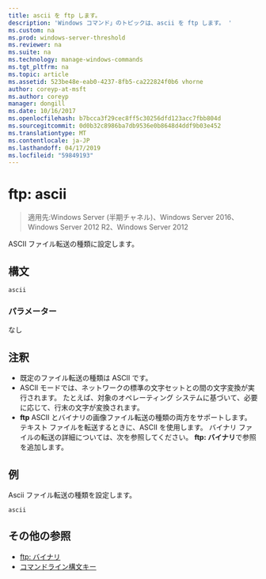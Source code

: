 ```yaml
---
title: ascii を ftp します。
description: 'Windows コマンド」のトピックは、ascii を ftp します。 '
ms.custom: na
ms.prod: windows-server-threshold
ms.reviewer: na
ms.suite: na
ms.technology: manage-windows-commands
ms.tgt_pltfrm: na
ms.topic: article
ms.assetid: 523be48e-eab0-4237-8fb5-ca222824f0b6 vhorne
author: coreyp-at-msft
ms.author: coreyp
manager: dongill
ms.date: 10/16/2017
ms.openlocfilehash: b7bcca3f29cec8ff5c30256dfd123acc7fbb804d
ms.sourcegitcommit: 0d0b32c8986ba7db9536e0b8648d4ddf9b03e452
ms.translationtype: MT
ms.contentlocale: ja-JP
ms.lasthandoff: 04/17/2019
ms.locfileid: "59849193"
---
```

# <a name="ftp-ascii"></a>ftp: ascii

>適用先:Windows Server (半期チャネル)、Windows Server 2016、Windows Server 2012 R2、Windows Server 2012

ASCII ファイル転送の種類に設定します。   
## <a name="syntax"></a>構文  
```  
ascii  
```  
### <a name="parameters"></a>パラメーター  
なし  
## <a name="remarks"></a>注釈  
-   既定のファイル転送の種類は ASCII です。  
-   ASCII モードでは、ネットワークの標準の文字セットとの間の文字変換が実行されます。 たとえば、対象のオペレーティング システムに基づいて、必要に応じて、行末の文字が変換されます。  
-   **ftp** ASCII とバイナリの画像ファイル転送の種類の両方をサポートします。 テキスト ファイルを転送するときに、ASCII を使用します。 バイナリ ファイルの転送の詳細については、次を参照してください。 **ftp: バイナリ**で参照を追加します。  
## <a name="BKMK_Examples"></a>例  
Ascii ファイル転送の種類を設定します。  
```  
ascii  
```  
## <a name="additional-references"></a>その他の参照  
-   [ftp: バイナリ](ftp-binary.md)  
-   [コマンドライン構文キー](command-line-syntax-key.md)  
